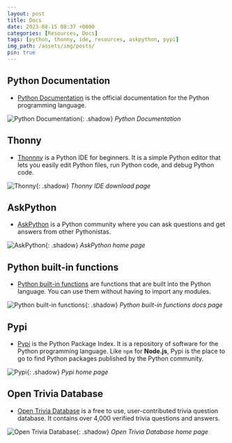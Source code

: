 ```yaml
---
layout: post
title: Docs
date: 2023-08-15 08:37 +0000
categories: [Resources, Docs]
tags: [python, thonny, ide, resources, askpython, pypi]
img_path: /assets/img/posts/
pin: true
---
```


## Python Documentation

- <a href="https://docs.python.org" target="_blank">Python Documentation</a> is the official documentation for the Python programming language.

![Python Documentation](python-docs.png){: .shadow}
_Python Documentation_

## Thonny

- <a href="https://thonny.org" target="_blank">Thonnny</a> is a Python IDE for beginners. It is a simple Python editor that lets you easily edit Python files, run Python code, and debug Python code.

![Thonny](thonny.png){: .shadow}
_Thonny IDE download page_

## AskPython

- <a href="https://www.askpython.com" target="_blank">AskPython</a> is a Python community where you can ask questions and get answers from other Pythonistas.

![AskPython](askpython.png){: .shadow}
_AskPython home page_

## Python built-in functions

- <a href="https://docs.python.org/3/library/functions.html" target="_blank">Python built-in functions</a> are functions that are built into the Python language. You can use them without having to import any modules.

![Python built-in functions](python-functions.png){: .shadow}
_Python built-in functions docs page_

## Pypi

- <a href="https://pypi.org" target="_blank">Pypi</a> is the Python Package Index. It is a repository of software for the Python programming language. Like `npm` for **Node.js**, Pypi is the place to go to find Python packages published by the Python community.

![Pypi](pypi.png){: .shadow}
_Pypi home page_

## Open Trivia Database

- <a href="https://opentdb.com" target="_blank">Open Trivia Database</a> is a free to use, user-contributed trivia question database. It contains over 4,000 verified trivia questions and answers.

![Open Trivia Database](opentdb.png){: .shadow}
_Open Trivia Database home page_
